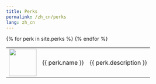 ```yaml
---
title: Perks
permalink: /zh_cn/perks
lang: zh_cn
---
```


<table>
{% for perk in site.perks %}

<tr>
        <td width = '75' height='75'>
            <img width = '75' height = '75' src = '{{site.baseurl}}{{ perk.image }}' />
        </td>
        <td>{{ perk.name }}</td>
        <td>{{ perk.description }}</td>
    </tr>
{% endfor %}
</table>
